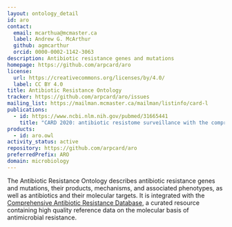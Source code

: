 ```yaml
---
layout: ontology_detail
id: aro
contact:
  email: mcarthua@mcmaster.ca
  label: Andrew G. McArthur
  github: agmcarthur
  orcid: 0000-0002-1142-3063
description: Antibiotic resistance genes and mutations
homepage: https://github.com/arpcard/aro
license:
  url: https://creativecommons.org/licenses/by/4.0/
  label: CC BY 4.0
title: Antibiotic Resistance Ontology
tracker: https://github.com/arpcard/aro/issues
mailing_list: https://mailman.mcmaster.ca/mailman/listinfo/card-l
publications:
  - id: https://www.ncbi.nlm.nih.gov/pubmed/31665441
    title: "CARD 2020: antibiotic resistome surveillance with the comprehensive antibiotic resistance database."
products:
  - id: aro.owl
activity_status: active
repository: https://github.com/arpcard/aro
preferredPrefix: ARO
domain: microbiology
---
```


The Antibiotic Resistance Ontology
describes antibiotic resistance genes and mutations,
their products, mechanisms, and associated phenotypes,
as well as antibiotics and their molecular targets.
It is integrated with the [Comprehensive Antibiotic Resistance Database](https://card.mcmaster.ca),
a curated resource containing high quality reference data
on the molecular basis of antimicrobial resistance.
